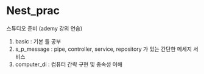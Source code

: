 # Nest_prac
스튜디오 준비 (ademy 강의 연습)

1. basic : 기본 틀 공부
2. s_p_message : pipe, controller, service, repository 가 있는 간단한 메세지 서비스
3. computer_di : 컴퓨터 간략 구현 및 종속성 이해